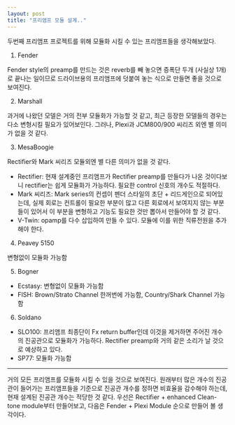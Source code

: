 ```yaml
---
layout: post
title: "프리앰프 모듈 설계.."
---
```



두번째 프리앰프 프로젝트를 위해 모듈화 시킬 수 있는 프리앰프들을 생각해보았다.

1) Fender

Fender style의 preamp를 만드는 것은 reverb를 빼 놓으면 증폭단 두개 (사실상 1개)로 끝나는 일이므로 드라이브용의 프리앰프에 덧붙여 놓는 식으로 만들면 좋을 것으로 보여진다.

2) Marshall

과거에 나왔던 모델은 거의 전부 모듈화가 가능할 것 같고, 최근 등장한 모델들의 경우는 다소 변형시킬 필요가 있어보인다. 그러나, Plexi과 JCM800/900 씨리즈 외엔 별 의미가 없을 것 같다.

3) MesaBoogie

Rectifier와 Mark 씨리즈 모듈외엔 별 다른 의미가 없을 것 같다.

- Rectifier: 현재 설계중인 프리앰프가 Rectifier preamp를 만들다가 나온 것이다보니 rectifier는 쉽게 모듈화가 가능하다. 필요한 control 신호의 개수도 적절하다.
- Mark 씨리즈: Mark series의 컨셉이 펜더 스타일의 초단 + 리드게인으로 되어있는데, 실제 회로는 컨트롤이 필요한 부분이 많고 다른 회로에서 보여지지 않는 부분들이 있어서 이 부분을 변형하고 기능도 필요한 것만 뽑아서 만들어야 할 것 같다.
- V-Twin: opamp를 다수 삽입하여 만들 수 있다. 모듈에 이를 위한 직류전원을 추가해야 한다.

4) Peavey 5150

변형없이 모듈화 가능함

5) Bogner

- Ecstasy: 변형없이 모듈화 가능함
- FISH: Brown/Strato Channel 한꺼번에 가능함, Country/Shark Channel 가능함

6) Soldano

- SLO100: 프리앰프 최종단이 Fx return buffer인데 이것을 제거하면 주어진 개수의 진공관으로 모듈화가 가능하다. Rectifier preamp와 거의 같은 소리가 날 것으로 예상하고 있다.
- SP77: 모듈화 가능함

--------------
거의 모든 프리앰프를 모듈화 시킬 수 있을 것으로 보여진다. 원래부터 많은 개수의 진공관이 들어가는 프리앰프들을 기준으로 진공관 개수를 정하면 비효율을 감수해야 하는데, 현재 설계된 진공관 개수는 적당한 것 같다. 
우선은 Rectifier + enhanced Clean-tone module부터 만들어보고, 다음은 Fender + Plexi Module 순으로 만들어 볼 생각이다. 


